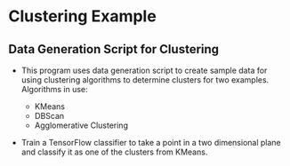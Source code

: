 # Clustering Example

## Data Generation Script for Clustering

- This program uses data generation script to create sample data for using clustering algorithms to determine clusters for two examples. Algorithms in use:  
    - KMeans
    - DBScan
    - Agglomerative Clustering
    
- Train a TensorFlow classifier to take a point in a two dimensional plane and classify it as one of the clusters from KMeans.
